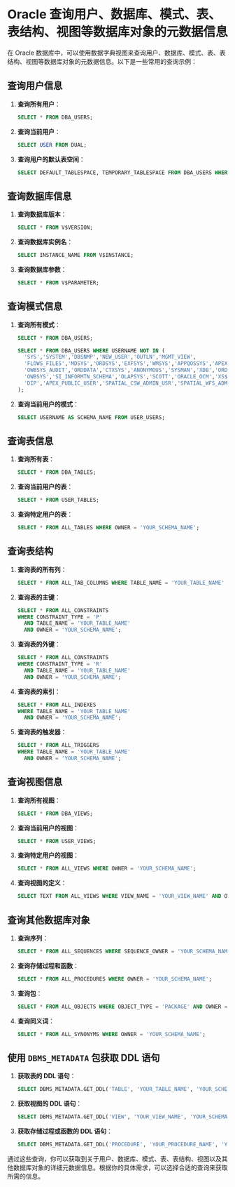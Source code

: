 # Oracle 查询用户、数据库、模式、表、表结构、视图等数据库对象的元数据信息

在 Oracle 数据库中，可以使用数据字典视图来查询用户、数据库、模式、表、表结构、视图等数据库对象的元数据信息。以下是一些常用的查询示例：

## 查询用户信息

1. **查询所有用户**：

   ```sql
   SELECT * FROM DBA_USERS;
   ```

2. **查询当前用户**：

   ```sql
   SELECT USER FROM DUAL;
   ```

3. **查询用户的默认表空间**：

   ```sql
   SELECT DEFAULT_TABLESPACE, TEMPORARY_TABLESPACE FROM DBA_USERS WHERE USERNAME = 'YOUR_USERNAME';
   ```

## 查询数据库信息

1. **查询数据库版本**：

   ```sql
   SELECT * FROM V$VERSION;
   ```

2. **查询数据库实例名**：

   ```sql
   SELECT INSTANCE_NAME FROM V$INSTANCE;
   ```

3. **查询数据库参数**：

   ```sql
   SELECT * FROM V$PARAMETER;
   ```

## 查询模式信息

1. **查询所有模式**：

    ```sql
    SELECT * FROM DBA_USERS;
    
    SELECT * FROM DBA_USERS WHERE USERNAME NOT IN (
      'SYS','SYSTEM','DBSNMP','NEW_USER','OUTLN','MGMT_VIEW',
      'FLOWS_FILES','MDSYS','ORDSYS','EXFSYS','WMSYS','APPQOSSYS','APEX_030200',
      'OWBSYS_AUDIT','ORDDATA','CTXSYS','ANONYMOUS','SYSMAN','XDB','ORDPLUGINS',
      'OWBSYS','SI_INFORMTN_SCHEMA','OLAPSYS','SCOTT','ORACLE_OCM','XS$NULL','MDDATA',
      'DIP','APEX_PUBLIC_USER','SPATIAL_CSW_ADMIN_USR','SPATIAL_WFS_ADMIN_USR'
    );
    ```

2. **查询当前用户的模式**：

   ```sql
   SELECT USERNAME AS SCHEMA_NAME FROM USER_USERS;
   ```

## 查询表信息

1. **查询所有表**：

   ```sql
   SELECT * FROM DBA_TABLES;
   ```

2. **查询当前用户的表**：

   ```sql
   SELECT * FROM USER_TABLES;
   ```

3. **查询特定用户的表**：

   ```sql
   SELECT * FROM ALL_TABLES WHERE OWNER = 'YOUR_SCHEMA_NAME';
   ```

## 查询表结构

1. **查询表的所有列**：

   ```sql
   SELECT * FROM ALL_TAB_COLUMNS WHERE TABLE_NAME = 'YOUR_TABLE_NAME' AND OWNER = 'YOUR_SCHEMA_NAME';
   ```

2. **查询表的主键**：

   ```sql
   SELECT * FROM ALL_CONSTRAINTS 
   WHERE CONSTRAINT_TYPE = 'P' 
     AND TABLE_NAME = 'YOUR_TABLE_NAME' 
     AND OWNER = 'YOUR_SCHEMA_NAME';
   ```

3. **查询表的外键**：

   ```sql
   SELECT * FROM ALL_CONSTRAINTS 
   WHERE CONSTRAINT_TYPE = 'R' 
     AND TABLE_NAME = 'YOUR_TABLE_NAME' 
     AND OWNER = 'YOUR_SCHEMA_NAME';
   ```

4. **查询表的索引**：

   ```sql
   SELECT * FROM ALL_INDEXES 
   WHERE TABLE_NAME = 'YOUR_TABLE_NAME' 
     AND OWNER = 'YOUR_SCHEMA_NAME';
   ```

5. **查询表的触发器**：

   ```sql
   SELECT * FROM ALL_TRIGGERS 
   WHERE TABLE_NAME = 'YOUR_TABLE_NAME' 
     AND OWNER = 'YOUR_SCHEMA_NAME';
   ```

## 查询视图信息

1. **查询所有视图**：

   ```sql
   SELECT * FROM DBA_VIEWS;
   ```

2. **查询当前用户的视图**：

   ```sql
   SELECT * FROM USER_VIEWS;
   ```

3. **查询特定用户的视图**：

   ```sql
   SELECT * FROM ALL_VIEWS WHERE OWNER = 'YOUR_SCHEMA_NAME';
   ```

4. **查询视图的定义**：

   ```sql
   SELECT TEXT FROM ALL_VIEWS WHERE VIEW_NAME = 'YOUR_VIEW_NAME' AND OWNER = 'YOUR_SCHEMA_NAME';
   ```

## 查询其他数据库对象

1. **查询序列**：

   ```sql
   SELECT * FROM ALL_SEQUENCES WHERE SEQUENCE_OWNER = 'YOUR_SCHEMA_NAME';
   ```

2. **查询存储过程和函数**：

   ```sql
   SELECT * FROM ALL_PROCEDURES WHERE OWNER = 'YOUR_SCHEMA_NAME';
   ```

3. **查询包**：

   ```sql
   SELECT * FROM ALL_OBJECTS WHERE OBJECT_TYPE = 'PACKAGE' AND OWNER = 'YOUR_SCHEMA_NAME';
   ```

4. **查询同义词**：

   ```sql
   SELECT * FROM ALL_SYNONYMS WHERE OWNER = 'YOUR_SCHEMA_NAME';
   ```

## 使用 `DBMS_METADATA` 包获取 DDL 语句

1. **获取表的 DDL 语句**：

   ```sql
   SELECT DBMS_METADATA.GET_DDL('TABLE', 'YOUR_TABLE_NAME', 'YOUR_SCHEMA_NAME') FROM DUAL;
   ```

2. **获取视图的 DDL 语句**：

   ```sql
   SELECT DBMS_METADATA.GET_DDL('VIEW', 'YOUR_VIEW_NAME', 'YOUR_SCHEMA_NAME') FROM DUAL;
   ```

3. **获取存储过程或函数的 DDL 语句**：

   ```sql
   SELECT DBMS_METADATA.GET_DDL('PROCEDURE', 'YOUR_PROCEDURE_NAME', 'YOUR_SCHEMA_NAME') FROM DUAL;
   ```

通过这些查询，你可以获取到关于用户、数据库、模式、表、表结构、视图以及其他数据库对象的详细元数据信息。根据你的具体需求，可以选择合适的查询来获取所需的信息。
